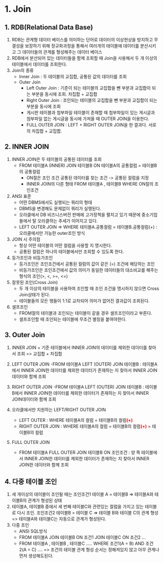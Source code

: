 # 1. Join
## 1. RDB(Relational Data Base)
1. RDB는 관계형 데이터 베이스를 의미하는 단어로 데이터의 이상현상을 방지하고 무결성을 보장하기 위해 정규화과정을 통해서 여러개의 테이블에 데이터를 분산시키고 그 데이터들의 관계를 형성해주는 데이터 베이스
2. RDB에서 분산되어 있는 데이터들을 함께 조회할 때 Join을 사용해서 두 개 이상의 테이블에서 데이터를 조회한다.
3. Join의 종류
    - Inner Join : 두 테이블의 교집합, 공통된 값의 데이터를 조회
    - Outer Join
        - Left Outer Join : 기준이 되는 테이블의 교집합을 뺀 부분과 교집합이 되는 부분을 동시에 조회. 차집합 + 교집합
        - Right Outer Join : 조인되는 테이블의 교집합을 뺀 부분과 교집합이 되는 부분을 동시에 조회
        - 게시판 테이블과 첨부파일 테이블이 존재할 때 첨부파일이 있는 게시글과 첨부파일 없는 게시글을 동시에 가져올 때 OUTER JOIN을 이용한다.
        - FULL OUTER JOIN : LEFT + RIGHT OUTER JOIN을 한 결과다. 서로의 차집합 + 교집합.

## 2. INNER JOIN
1. INNER JOIN은 두 테이블의 공통된 데이터를 조회
    - FROM 테이블A
      (INNER) JOIN 테이블B
      ON 테이블A의 공통컬럼 = 테이블B의 공통컬럼
      - ON절은 조인 조건 공통된 데이터를 찾는 조건 -> 공통된 컬럼을 지정
      - INNER JOIN의 다른 형태
        FROM 테이블A
           , 테이블B
        WHERE ON절의 조인조건
2. ANSI 표준
    - 어떤 DBMS에서도 실행되는 쿼리의 형태
    - DBMS을 변경해도 문제없이 쿼리가 실행된다.
    - 오라클에서 DB 비즈니스버전 판매에 고가정책을 펼치고 있기 때문에 중소기업들에서 탈 오라클하는 추세가 이어지고 있다.
    - LEFT OUTER JOIN => WHERE 테이블A.공통컬럼 = 테이블B.공통컬럼(+) : 오라클에서만 가능한 outer조인 방식
3. JOIN 시 주의점
    - 항상 어떤 테이블의 어떤 컬럼을 사용할 지 명시한다.
    - 공통된 컬럼은 하나의 테이블에서만 조회할 수 있도록 한다.
4. 등가조인과 비등가조인
    - 등가조인은 조인조건에서 공통된 컬럼의 값이 같은 (=) 조건에 해당하는 조인
    - 비등가조인은 조인조건에서 값의 의미가 동일한 데이터들의 대소비교를 해주는 형식의 조인(>, <, >=, <=)
5. 잘못된 조인(Cross Join)
    - 두 개 이상의 테이블을 사용하여 조인할 때 조인 조건을 명시하지 않으면 Cross Join상태가 된다.
    - 테이블들의 모든 행들이 1:1로 교차되어 의미가 없어진 결과값이 조회된다.
6. 셀프조인
    - FROM절의 테이블과 조인되는 테이블이 같을 경우 셀프조인이라고 부른다.
    - 셀프조인할 때 조인되는 테이블에 무조건 별칭을 붙여야한다.

## 3. Outer Join
1. INNER JOIN + 기준 테이블에서 INNER JOIN의 데이터를 제외한 데이터를 찾아서 조회 => 교집합 + 차집합
2. LEFT OUTER JOIN
    -FROM 테이블A
     LEFT (OUTER) JOIN 테이블B : 테이블A에서 INNER JOIN한 데이터를 제외한 데이터가 존재하는 지 찾아서 INNER JOIN데이터와 함께 조회
3. RIGHT OUTER JOIN
    -FROM 테이블A
     LEFT (OUTER) JOIN 테이블B : 테이블B에서 INNER JOIN한 데이터를 제외한 데이터가 존재하는 지 찾아서 INNER JOIN데이터와 함께 조회

4. 오라클에서만 지원하는 LEFT/RIGHT OUTER JOIN
    - LEFT OUTER : WHERE 테이블A의 컬럼 = 테이블B의 컬럼<b style="color:red;">(+)</b>
    - RIGHT OUTER JOIN : WHERE 테이블A의 컬럼 = 테이블B의 컬럼<b style="color:red;">(+)</b> = 테이블B의 컬럼
5. FULL OUTER JOIN
    - FROM 테이블A
      FULL OUTER JOIN 테이블B
      ON 조인조건 : 양 쪽 테이블에서 INNER JOIN한 데이터를 제외한 데이터가 존재하는 지 찾아서 INNER JOIN한 데이터와 함께 조회

## 4. 다중 테이블 조인
1. 세 개이상의 테이블이 조인될 때는 조인조건1 테이블 A = 테이블B => 테이블A와 테이블B의 관계가 형성된 상태
2. 테이블A, 테이블B 중에서 세 번째 테이블C와 관련있는 컬럼을 가지고 있는 테이블로 다시 조인. 조인조건2 테이블B = 테이블 C => 테이블 B와 테이블 C의 관계 형성 => 테이블A와 테이블C는 자동으로 관계가 형성된다.
3. 다중 조인
    - ANSI SQL방식
    - FROM 테이블A
      JOIN 테이블B
      ON 조건1
      JOIN 테이블C
      ON 조건2
      ...
    - FROM 테이블A
         , 테이블B
         , 테이블C
         .....
      WHERE 조건1(A = B)
        AND 조건2(A = C)
        .... => 조건의 테이블 관계 형성 순서는 정해져있지 않고
        아무 관계나 먼저 생성해도된다.